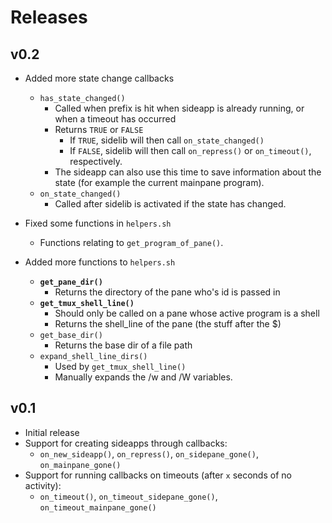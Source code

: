 # Releases

## v0.2

- Added more state change callbacks
  - `has_state_changed()`
    - Called when prefix is hit when sideapp is already running, or when a timeout has occurred
    - Returns `TRUE` or `FALSE`
      - If `TRUE`, sidelib will then call `on_state_changed()`
      - If `FALSE`, sidelib will then call `on_repress()` or `on_timeout()`, respectively.
    - The sideapp can also use this time to save information about the state (for example the current mainpane program).
  - `on_state_changed()`
    - Called after sidelib is activated if the state has changed.

- Fixed some functions in `helpers.sh`
  - Functions relating to `get_program_of_pane()`.
    
- Added more functions to `helpers.sh`
  - **`get_pane_dir()`**
    - Returns the directory of the pane who's id is passed in
  - **`get_tmux_shell_line()`**
    - Should only be called on a pane whose active program is a shell
    - Returns the shell_line of the pane (the stuff after the $)
  - `get_base_dir()`
    - Returns the base dir of a file path
  - `expand_shell_line_dirs()`
    - Used by `get_tmux_shell_line()`
    - Manually expands the /w and /W variables.  

## v0.1

- Initial release
- Support for creating sideapps through callbacks:
  - `on_new_sideapp()`, `on_repress()`, `on_sidepane_gone()`, `on_mainpane_gone()`
- Support for running callbacks on timeouts (after `x` seconds of no activity):
  - `on_timeout()`, `on_timeout_sidepane_gone()`, `on_timeout_mainpane_gone()` 
